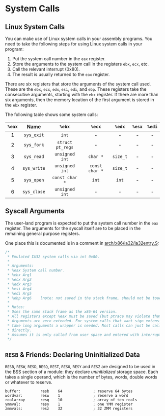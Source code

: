 # System Calls

## Linux System Calls

You can make use of Linux system calls in your assembly programs. You need to take the following steps for using Linux system calls in your program:

1. Put the system call number in the `eax` register.
2. Store the arguments to the system call in the registers `ebx`, `ecx`, etc.
3. Call the relevant interrupt (0x80).
4. The result is usually returned to the `eax` register.

There are six registers that store the arguments of the system call used. These are the `ebx`, `ecx`, `edx`, `esi`, `edi`, and `ebp`. These registers take the consecutive arguments, starting with the `ebx` register. If there are more than six arguments, then the memory location of the first argument is stored in the `ebx` register.

The following table shows some system calls:

| `%eax` |    Name     |      `%ebx`      |     `%ecx`     |  `%edx`  | `%esx` | `%edi` |
| :----: | :---------: | :--------------: | :------------: | :------: | :----: | :----: |
|   1    | `sys_exit`  |      `int`       |       -        |    -     |   -    |   -    |
|   2    | `sys_fork`  | `struct pt_regs` |       -        |    -     |   -    |   -    |
|   3    | `sys_read`  |  `unsigned int`  |    `char *`    | `size_t` |   -    |   -    |
|   4    | `sys_write` |  `unsigned int`  | `const char *` | `size_t` |   -    |   -    |
|   5    | `sys_open`  |  `const char *`  |     `int`      |  `int`   |   -    |   -    |
|   6    | `sys_close` |  `unsigned int`  |       -        |    -     |   -    |   -    |

## Syscall Arguments

The user-land program is expected to put the system call number in the `eax` register. The arguments for the syscall itself are to be placed in the remaining general purpose registers.

One place this is documented is in a comment in [arch/x86/ia32/ia32entry.S](https://github.com/torvalds/linux/blob/v3.13/arch/x86/ia32/ia32entry.S#L378-L397):

```S
/* 
 * Emulated IA32 system calls via int 0x80. 
 *
 * Arguments:	 
 * %eax	System call number.
 * %ebx Arg1
 * %ecx Arg2
 * %edx Arg3
 * %esi Arg4
 * %edi Arg5
 * %ebp Arg6    [note: not saved in the stack frame, should not be touched]
 *
 * Notes:
 * Uses the same stack frame as the x86-64 version.	
 * All registers except %eax must be saved (but ptrace may violate that)
 * Arguments are zero extended. For system calls that want sign extension and
 * take long arguments a wrapper is needed. Most calls can just be called
 * directly.
 * Assumes it is only called from user space and entered with interrupts off.	
 */
```

## `RESB` & Friends: Declaring Uninitialized Data

`RESB`, `RESW`, `RESD`, `RESQ`, `REST`, `RESO`, `RESY` and `RESZ` are designed to be used in the BSS section of a module: they declare *uninitialized* storage space. Each takes a single operand, which is the number of bytes, words, double words or whatever to reserve. 

```
buffer:         resb    64              ; reserve 64 bytes 
wordvar:        resw    1               ; reserve a word 
realarray       resq    10              ; array of ten reals 
ymmval:         resy    1               ; one YMM register 
zmmvals:        resz    32              ; 32 ZMM registers
```
